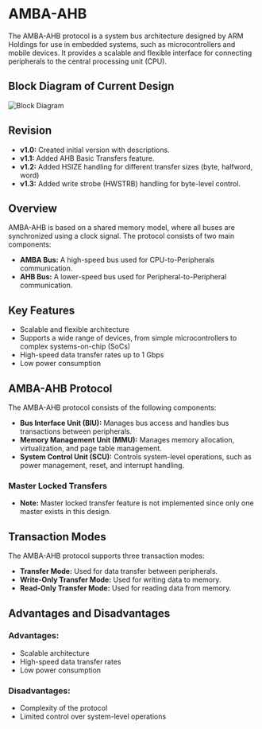 # AMBA-AHB
The AMBA-AHB protocol is a system bus architecture designed by ARM Holdings for use in embedded systems, such as microcontrollers and mobile devices. It provides a scalable and flexible interface for connecting peripherals to the central processing unit (CPU).

## Block Diagram of Current Design
![Block Diagram](https://github.com/user-attachments/assets/d7aa2162-419b-4777-ac52-c81eacc47eb4)

## Revision
- **v1.0:** Created initial version with descriptions.  
- **v1.1:** Added AHB Basic Transfers feature.
- **v1.2:** Added HSIZE handling for different transfer sizes (byte, halfword, word)
- **v1.3:** Added write strobe (HWSTRB) handling for byte-level control.

## Overview
AMBA-AHB is based on a shared memory model, where all buses are synchronized using a clock signal. The protocol consists of two main components:

- **AMBA Bus:** A high-speed bus used for CPU-to-Peripherals communication.  
- **AHB Bus:** A lower-speed bus used for Peripheral-to-Peripheral communication.

## Key Features
- Scalable and flexible architecture  
- Supports a wide range of devices, from simple microcontrollers to complex systems-on-chip (SoCs)  
- High-speed data transfer rates up to 1 Gbps  
- Low power consumption  

## AMBA-AHB Protocol
The AMBA-AHB protocol consists of the following components:
- **Bus Interface Unit (BIU):** Manages bus access and handles bus transactions between peripherals.  
- **Memory Management Unit (MMU):** Manages memory allocation, virtualization, and page table management.  
- **System Control Unit (SCU):** Controls system-level operations, such as power management, reset, and interrupt handling.

### Master Locked Transfers
- **Note:** Master locked transfer feature is not implemented since only one master exists in this design.

## Transaction Modes
The AMBA-AHB protocol supports three transaction modes:
- **Transfer Mode:** Used for data transfer between peripherals.  
- **Write-Only Transfer Mode:** Used for writing data to memory.  
- **Read-Only Transfer Mode:** Used for reading data from memory.

## Advantages and Disadvantages
### Advantages:
- Scalable architecture  
- High-speed data transfer rates  
- Low power consumption  

### Disadvantages:
- Complexity of the protocol  
- Limited control over system-level operations  
